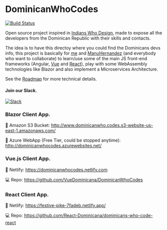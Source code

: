 # DominicanWhoCodes
[![Build Status](https://dev.azure.com/angelrenegarcia13/DominicanWhoCodes/_apis/build/status/AngelGarcia13.DominicanWhoCodes?branchName=master)](https://dev.azure.com/angelrenegarcia13/DominicanWhoCodes/_build/latest?definitionId=4&branchName=master)

Open source project inspired in [Indians
Who Design](http://indianswhodesign.in), made to expose all the developers from the Dominican Republic with their skills and contacts.

The idea is to have this directoy where you could find the Dominicans devs info, this project is basically for [me](https://github.com/AngelGarcia13) and [ManuHernandez](https://github.com/ManuHernandez) (and everybody who want to collaborate) to learn/use some of the main JS front-end frameworks (Angular, [Vue](https://dominicanwhocodes.netlify.com) and [React](https://festive-pike-7fadeb.netlify.app/)), play with some WebAssembly technologies like Blazor and also implement a Microservices Architecture.

See the [Roadmap](Roadmap.md) for more technical details.

#### Join our Slack.

[![Slack](https://img.shields.io/badge/slack-%234A154B.svg?&style=for-the-badge&logo=slack&logoColor=white)](https://join.slack.com/t/dominicanwhocodes/shared_invite/enQtNzU0MjQ2OTY1MDk1LTcyMTUwODJkNTM2ZTQwYTQ0OWM4ODc4ZTBiOWU1N2Q0ZGY5NmJjZjExZjBjNTE0NGQ2ZjVjZTM2MDBjNmMzNDc)

### Blazor Client App.

🚀 Amazon S3 Bucket: http://www.dominicanwho.codes.s3-website-us-east-1.amazonaws.com/

🚀 Azure WebApp (Free Tier, could be stopped anytime): http://dominicanwhocodes.azurewebsites.net/

### Vue.js Client App.

🚀 Netlify: https://dominicanwhocodes.netlify.com

💻 Repo: https://github.com/VueDominicana/DominicanWhoCodes

### React Client App.

🚀 Netlify: https://festive-pike-7fadeb.netlify.app/

💻 Repo: https://github.com/React-Dominicana/dominicans-who-code-react